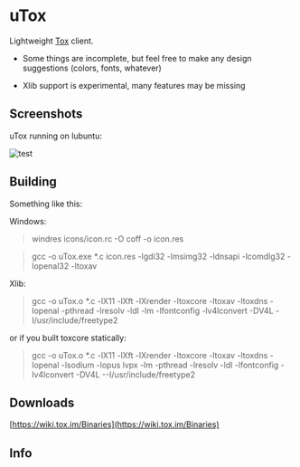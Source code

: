 # uTox

Lightweight [Tox](https://github.com/irungentoo/ProjectTox-Core) client.

* Some things are incomplete, but feel free to make any design suggestions (colors, fonts, whatever)

* Xlib support is experimental, many features may be missing

## Screenshots

uTox running on lubuntu:

![test](https://raw.github.com/notsecure/uTox/master/images/uTox.png "uTox running on lubuntu")


## Building

Something like this:

Windows:

>windres icons/icon.rc -O coff -o icon.res

>gcc -o uTox.exe *.c icon.res -lgdi32 -lmsimg32 -ldnsapi -lcomdlg32 -lopenal32 -ltoxav

Xlib:

>gcc -o uTox.o *.c -lX11 -lXft -lXrender -ltoxcore -ltoxav -ltoxdns -lopenal -pthread -lresolv -ldl -lm -lfontconfig -lv4lconvert -DV4L -I/usr/include/freetype2

or if you built toxcore statically:

>gcc -o uTox.o *.c -lX11 -lXft -lXrender -ltoxcore -ltoxav -ltoxdns -lopenal -lsodium -lopus lvpx -lm -pthread -lresolv -ldl -lfontconfig -lv4lconvert -DV4L --I/usr/include/freetype2

## Downloads

[https://wiki.tox.im/Binaries](https://wiki.tox.im/Binaries)

## Info



